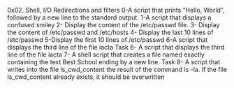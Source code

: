 0x02. Shell, I/O Redirections and filters
0-A script that prints “Hello, World”, followed by a new line to the standard output.
1-A script that displays a confused smiley
2- Display the content of the /etc/passwd file.
3- Display the content of /etc/passwd and /etc/hosts
4- Display the last 10 lines of /etc/passwd
5-Display the first 10 lines of /etc/passwd
6-A script that displays the third line of the file iacta
Task 6- A script that displays the third line of the file iacta
7- A shell script that creates a file named exactly containing the text Best School ending by a new line.
Task 8- A script that writes into the file ls_cwd_content the result of the command ls -la. If the file ls_cwd_content already exists, it should be overwritten
